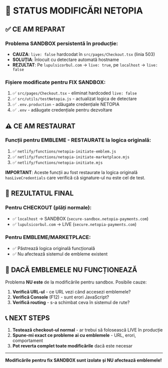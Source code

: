 # 🔧 STATUS MODIFICĂRI NETOPIA

## ✅ **CE AM REPARAT**

### **Problema SANDBOX persistentă în producție:**

- **CAUZA**: `live: false` hardcodat în `src/pages/Checkout.tsx` (linia 503)
- **SOLUȚIA**: Înlocuit cu detectare automată hostname
- **REZULTAT**: Pe `lupulsicorbul.com` → `live: true`, pe `localhost` → `live: false`

### **Fișiere modificate pentru FIX SANDBOX:**

1. ✅ `src/pages/Checkout.tsx` - eliminat hardcoded `live: false`
2. ✅ `src/utils/testNetopia.js` - actualizat logica de detectare
3. ✅ `.env.production` - adăugate credențiale NETOPIA
4. ✅ `.env` - adăugate credențiale pentru dezvoltare

## ⚠️ **CE AM RESTAURAT**

### **Funcții pentru EMBLEME - RESTAURATE la logica originală:**

1. ✅ `netlify/functions/netopia-initiate-emblem.js`
2. ✅ `netlify/functions/netopia-initiate-marketplace.mjs`
3. ✅ `netlify/functions/netopia-initiate.mjs`

**IMPORTANT**: Aceste funcții au fost restaurate la logica originală `hasLiveCredentials` care verifică că signature-ul nu este cel de test.

## 🎯 **REZULTATUL FINAL**

### **Pentru CHECKOUT (plăți normale):**

- ✅ `localhost` → SANDBOX (`secure-sandbox.netopia-payments.com`)
- ✅ `lupulsicorbul.com` → LIVE (`secure.netopia-payments.com`)

### **Pentru EMBLEME/MARKETPLACE:**

- ✅ Păstrează logica originală funcțională
- ✅ Nu afectează sistemul de embleme existent

## 🚨 **DACĂ EMBLEMELE NU FUNCȚIONEAZĂ**

Problema **NU este** de la modificările pentru sandbox. Posibile cauze:

1. **Verifică URL-ul** - ce URL vezi când accesezi emblemele?
2. **Verifică Console** (F12) - sunt erori JavaScript?
3. **Verifică routing** - s-a schimbat ceva în sistemul de rute?

## 📞 **NEXT STEPS**

1. **Testează checkout-ul normal** - ar trebui să folosească LIVE în producție
2. **Spune-mi exact ce probleme ai cu emblemele** - URL, erori, comportament
3. **Pot reverta complet toate modificările** dacă este necesar

---

**Modificările pentru fix SANDBOX sunt izolate și NU afectează emblemele!**
